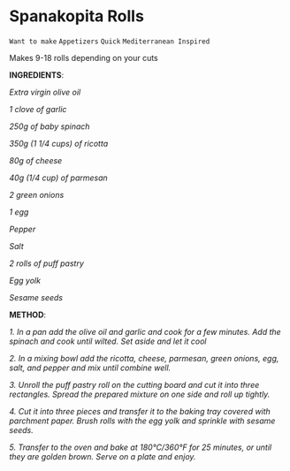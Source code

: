 # Spanakopita Rolls

`Want to make` `Appetizers` `Quick` `Mediterranean Inspired`

Makes 9-18 rolls depending on your cuts

**INGREDIENTS**:

_Extra virgin olive oil_ 

_1 clove of garlic_ 

_250g of baby spinach_ 

_350g (1 1/4 cups) of ricotta_ 

_80g of cheese_ 

_40g (1/4 cup) of parmesan_ 

_2 green onions_ 

_1 egg_ 

_Pepper_ 

_Salt_ 

_2 rolls of puff pastry_ 

_Egg yolk_ 

_Sesame seeds_ 

**METHOD**:

_1. In a pan add the olive oil and garlic and cook for a few minutes. Add the spinach and cook until wilted. Set aside and let it cool_ 

_2. In a mixing bowl add the ricotta, cheese, parmesan, green onions, egg, salt, and pepper and mix until combine well._ 

_3. Unroll the puff pastry roll on the cutting board and cut it into three rectangles. Spread the prepared mixture on one side and roll up tightly._ 

_4. Cut it into three pieces and transfer it to the baking tray covered with parchment paper. Brush rolls with the egg yolk and sprinkle with sesame seeds._ 

_5. Transfer to the oven and bake at 180°C/360°F for 25 minutes, or until they are golden brown. Serve on a plate and enjoy._
